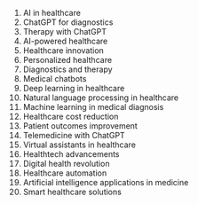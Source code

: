 1. AI in healthcare
2. ChatGPT for diagnostics
3. Therapy with ChatGPT
4. AI-powered healthcare
5. Healthcare innovation
6. Personalized healthcare
7. Diagnostics and therapy
8. Medical chatbots
9. Deep learning in healthcare
10. Natural language processing in healthcare
11. Machine learning in medical diagnosis
12. Healthcare cost reduction
13. Patient outcomes improvement
14. Telemedicine with ChatGPT
15. Virtual assistants in healthcare
16. Healthtech advancements
17. Digital health revolution
18. Healthcare automation
19. Artificial intelligence applications in medicine
20. Smart healthcare solutions
